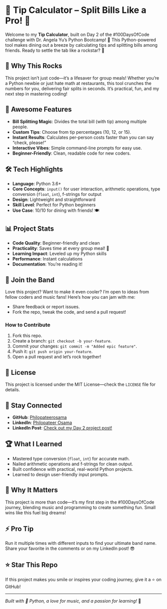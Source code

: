# 💸 Tip Calculator – Split Bills Like a Pro! 🎉

Welcome to my **Tip Calculator**, built on Day 2 of the #100DaysOfCode challenge with Dr. Angela Yu’s Python Bootcamp! 🐍 This Python-powered tool makes dining out a breeze by calculating tips and splitting bills among friends. Ready to settle the tab like a rockstar? 🌟

## 🎤 Why This Rocks

This project isn’t just code—it’s a lifesaver for group meals! Whether you’re a Python newbie or just hate math at restaurants, this tool crunches the numbers for you, delivering fair splits in seconds. It’s practical, fun, and my next step in mastering coding!

## 🎉 Awesome Features
- **Bill Splitting Magic**: Divides the total bill (with tip) among multiple people.
- **Custom Tips**: Choose from tip percentages (10, 12, or 15).
- **Instant Results**: Calculates per-person costs faster than you can say “check, please!”
- **Interactive Vibes**: Simple command-line prompts for easy use.
- **Beginner-Friendly**: Clean, readable code for new coders.

## 🛠️ Tech Highlights
- **Language**: Python 3.6+
- **Core Concepts**: `input()` for user interaction, arithmetic operations, type conversion (`float`, `int`), f-strings for output
- **Design**: Lightweight and straightforward
- **Skill Level**: Perfect for Python beginners
- **Use Case**: 10/10 for dining with friends! 🍽️

## 📊 Project Stats
- **Code Quality**: Beginner-friendly and clean
- **Practicality**: Saves time at every group meal! 💸
- **Learning Impact**: Leveled up my Python skills
- **Performance**: Instant calculations
- **Documentation**: You’re reading it!

## 🤝 Join the Band
Love this project? Want to make it even cooler? I’m open to ideas from fellow coders and music fans! Here’s how you can jam with me:
- Share feedback or report issues.
- Fork the repo, tweak the code, and send a pull request!

### How to Contribute
1. Fork this repo.
2. Create a branch: `git checkout -b your-feature`.
3. Commit your changes: `git commit -m "Added epic feature"`.
4. Push it: `git push origin your-feature`.
5. Open a pull request and let’s rock together!

## 📜 License
This project is licensed under the MIT License—check the `LICENSE` file for details.

## 🔗 Stay Connected
- **GitHub**: [Philopateerosama](https://github.com/Philopateerosama)
- **LinkedIn**: [Philopateer Osama](https://www.linkedin.com/in/philopateer-osama-085316236)
- **LinkedIn Post**: [Check out my Day 2 project post!](https://www.linkedin.com/in/philopateer-osama-085316236)

## 🏆 What I Learned
- Mastered type conversion (`float`, `int`) for accurate math.
- Nailed arithmetic operations and f-strings for clean output.
- Built confidence with practical, real-world Python projects.
- Learned to design user-friendly input prompts.

## 🌟 Why It Matters
This project is more than code—it’s my first step in the #100DaysOfCode journey, blending music and programming to create something fun. Small wins like this fuel big dreams!

## ⚡ Pro Tip
Run it multiple times with different inputs to find your ultimate band name. Share your favorite in the comments or on my LinkedIn post! 😎

## ⭐ Star This Repo
If this project makes you smile or inspires your coding journey, give it a ⭐ on GitHub!

---

*Built with 🐍 Python, a love for music, and a passion for learning!* 🎵

